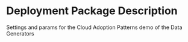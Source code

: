 # Deployment Package Description

Settings and params for the Cloud Adoption Patterns demo of the Data Generators
